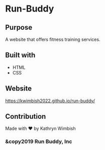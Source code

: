 # Run-Buddy

## Purpose
A website that offers fitness training services.

## Built with
* HTML
* CSS

## Website
https://kwimbish2022.github.io/run-buddy/

## Contribution
Made with ❤️ by Kathryn Wimbish

### &copy2019 Run Buddy, Inc

